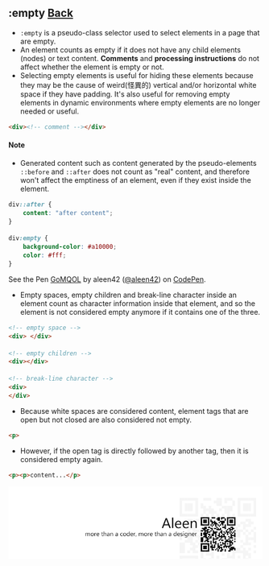 ## :empty [**Back**](./../pseudoClass.md)

- `:empty` is a pseudo-class selector used to select elements in a page that are empty.
- An element counts as empty if it does not have any child elements (nodes) or text content. **Comments** and **processing instructions** do not affect whether the element is empty or not.
- Selecting empty elements is useful for hiding these elements because they may be the cause of weird(怪異的) vertical and/or horizontal white space if they have padding. It's also useful for removing empty elements in dynamic environments where empty elements are no longer needed or useful.

```html
<div><!-- comment --></div>
```

#### Note

- Generated content such as content generated by the pseudo-elements `::before` and `::after` does not count as "real" content, and therefore won't affect the emptiness of an element, even if they exist inside the element.

```css
div::after {
    content: "after content";
}

div:empty {
    background-color: #a10000;
    color: #fff;
}
```

<p data-height="266" data-theme-id="21735" data-slug-hash="GoMQOL" data-default-tab="result" data-user="aleen42" class='codepen'>See the Pen <a href='http://codepen.io/aleen42/pen/GoMQOL/'>GoMQOL</a> by aleen42 (<a href='http://codepen.io/aleen42'>@aleen42</a>) on <a href='http://codepen.io'>CodePen</a>.</p>
<script async src="//assets.codepen.io/assets/embed/ei.js"></script>

- Empty spaces, empty children and break-line character inside an element count as character information inside that element, and so the element is not considered empty anymore if it contains one of the three. 

```html
<!-- empty space -->
<div> </div>

<!-- empty children -->
<div></div>

<!-- break-line character -->
<div>
</div>
```

- Because white spaces are considered content, element tags that are open but not closed are also considered not empty.

```html
<p>
```

- However, if the open tag is directly followed by another tag, then it is considered empty again.

```html
<p><p>content...</p>
```
<a href="http://aleen42.github.io/" target="_blank" ><img src="./../../../pic/tail.gif"></a>